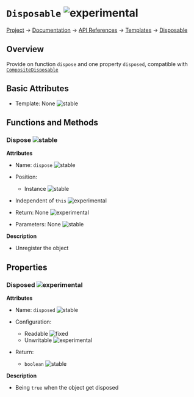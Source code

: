 # `Disposable` ![experimental]
[Project](https://github.com/ksxatompackages/quick-spawn) → [Documentation](../..) → [API References](..) → [Templates](.) → [Disposable](./disposable.md)

## Overview

Provide on function `dispose` and one property `disposed`, compatible with [`CompositeDisposable`](https://atom.io/docs/api/v1.11.1/CompositeDisposable)

## Basic Attributes

* Template: None ![stable]

## Functions and Methods

### Dispose ![stable]

**Attributes**

* Name: `dispose` ![stable]

* Position:
  - Instance ![stable]

* Independent of `this` ![experimental]

* Return: None ![experimental]

* Parameters: None ![stable]

**Description**

* Unregister the object

## Properties

### Disposed ![experimental]

**Attributes**

* Name: `disposed` ![stable]

* Configuration:
  - Readable ![fixed]
  - Unwritable ![experimental]

* Return:
  - `boolean` ![stable]

**Description**

* Being `true` when the object get disposed

[fixed]: https://cdn.rawgit.com/ksxatompackages/quick-spawn/images-v0.1.1/docs/images/badges/fixed.svg
[stable]: https://cdn.rawgit.com/ksxatompackages/quick-spawn/images-v0.1.1/docs/images/badges/stable.svg
[experimental]: https://cdn.rawgit.com/ksxatompackages/quick-spawn/images-v0.1.1/docs/images/badges/experimental.svg
[deprecated]: https://cdn.rawgit.com/ksxatompackages/quick-spawn/images-v0.1.1/docs/images/badges/deprecated.svg
